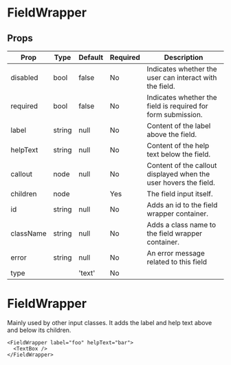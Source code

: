 FieldWrapper
============


Props
-----

Prop                  | Type     | Default                   | Required | Description
--------------------- | -------- | ------------------------- | -------- | -----------
disabled|bool|false|No|Indicates whether the user can interact with the field.
required|bool|false|No|Indicates whether the field is required for form submission.
label|string|null|No|Content of the label above the field.
helpText|string|null|No|Content of the help text below the field.
callout|node|null|No|Content of the callout displayed when the user hovers the field.
children|node||Yes|The field input itself.
id|string|null|No|Adds an id to the field wrapper container.
className|string|null|No|Adds a class name to the field wrapper container.
error|string|null|No|An error message related to this field
type||'text'|No|

# FieldWrapper

Mainly used by other input classes. It adds the label and help text above and below its children.

```
<FieldWrapper label="foo" helpText="bar">
  <TextBox />
</FieldWrapper>
```
